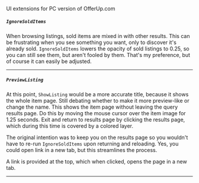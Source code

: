 UI extensions for PC version of OfferUp.com  

##### `IgnoreSoldItems`   
When browsing listings, sold items are mixed in with other results.
This can be frustrating when you see something you want, only to discover it's already
sold.  `IgnoreSoldItems` lowers the opacity of sold listings to 0.25, so you can still
see them, but aren't fooled by them. That's my preference, but of course it can easily
be adjusted.  
___  

##### `PreviewListing`  
At this point, `ShowListing` would be a more accurate title, because it
shows the whole item page. Still debating whether to make it more preview-like or
change the name. This shows the item page without leaving the query results page.
Do this by moving the mouse cursor over the item image for 1.25 seconds. Exit and
return to results page by clicking the results page, which during this time is covered
by a colored layer.

The original intention was to keep you on the results page so you wouldn't have to
re-run `IgnoreSoldItems` upon returning and reloading. Yes, you could open link in a
new tab, but this streamlines the process.  

A link is provided at the top, which when clicked, opens the page in a new tab.  
___  
